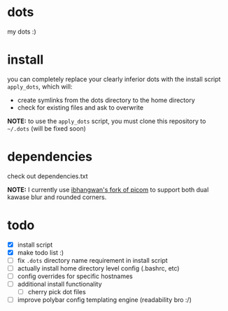 # dots
my dots :)

# install
you can completely replace your clearly inferior dots with the install script `apply_dots`, which will:
- create symlinks from the dots directory to the home directory
- check for existing files and ask to overwrite

**NOTE:** to use the `apply_dots` script, you must clone this repository to `~/.dots` (will be fixed soon)

# dependencies
check out dependencies.txt

**NOTE:** I currently use [ibhangwan's fork of picom](https://github.com/ibhagwan/picom) to support both dual kawase blur and rounded corners.

# todo
- [x] install script
- [x] make todo list :)
- [ ] fix `.dots` directory name requirement in install script
- [ ] actually install home directory level config (.bashrc, etc)
- [ ] config overrides for specific hostnames
- [ ] additional install functionality
	- [ ] cherry pick dot files
- [ ] improve polybar config templating engine (readability bro :/)
